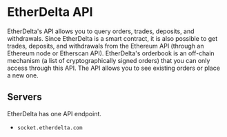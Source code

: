 # EtherDelta API

EtherDelta's API allows you to query orders, trades, deposits, and withdrawals. Since EtherDelta is a smart contract, it is also possible to get trades, deposits, and withdrawals from the Ethereum API (through an Ethereum node or Etherscan API). EtherDelta's orderbook is an off-chain mechanism (a list of cryptographically signed orders) that you can only access through this API. The API allows you to see existing orders or place a new one.

## Servers

EtherDelta has one API endpoint.

 * `socket.etherdelta.com`
